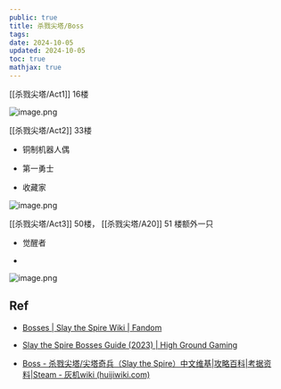 ```yaml
---
public: true
title: 杀戮尖塔/Boss
tags:
date: 2024-10-05
updated: 2024-10-05
toc: true
mathjax: true
---
```


[[杀戮尖塔/Act1]] 16楼

![image.png](/assets/image_1697168736898_0.png)



[[杀戮尖塔/Act2]] 33楼

  + 铜制机器人偶

  + 第一勇士

  + 收藏家

![image.png](/assets/image_1697168721108_0.png)



[[杀戮尖塔/Act3]] 50楼， [[杀戮尖塔/A20]] 51 楼额外一只

  + 觉醒者

  + 

![image.png](/assets/image_1697168753174_0.png)





## Ref

  + [Bosses | Slay the Spire Wiki | Fandom](https://slay-the-spire.fandom.com/wiki/Bosses)

  + [Slay the Spire Bosses Guide (2023) | High Ground Gaming](https://www.highgroundgaming.com/slay-the-spire-bosses-guide/)

  + [Boss - 杀戮尖塔/尖塔奇兵（Slay the Spire）中文维基|攻略百科|考据资料|Steam - 灰机wiki (huijiwiki.com)](https://sts.huijiwiki.com/wiki/%E9%A6%96%E9%A2%86)



